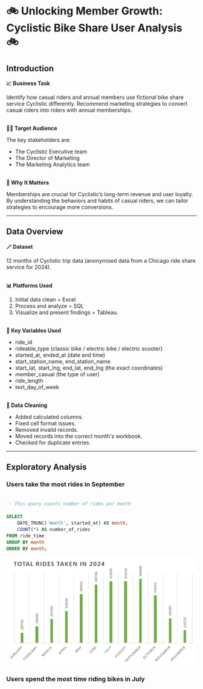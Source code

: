 # 🚲 Unlocking Member Growth: Cyclistic Bike Share User Analysis 🚲

## Introduction
**📈 Business Task**

Identify how casual riders and annual members use fictional bike share service Cyclistic differently. Recommend marketing strategies to convert casual riders into riders with annual memberships.
<br><br>

**👩‍💼 Target Audience**

The key stakeholders are:
- The Cyclistic Executive team
- The Director of Marketing
- The Marketing Analytics team
<br><br>

**🚀 Why It Matters**

Memberships are crucial for Cyclistic’s long-term revenue and user loyalty. By understanding the behaviors and habits of casual riders, we can tailor strategies to encourage more conversions.

---

## Data Overview
**🪄 Dataset**

12 months of Cyclistic trip data (anonymised data from a Chicago ride share service for 2024).
<br><br>

**📊 Platforms Used**

1. Initial data clean = Excel
2. Process and analyze = SQL
3. Visualize and present findings = Tableau. 
<br><br>

**🔎 Key Variables Used**

- ride_id
- rideable_type (classic bike / electric bike / electric scooter)
- started_at, ended_at (date and time)
- start_station_name, end_station_name
- start_lat, start_lng, end_lat, end_lng (the exact coordinates)
- member_casual (the type of user)
- ride_length
- text_day_of_week
<br><br>

**🧼 Data Cleaning**

- Added calculated columns. 
- Fixed cell format issues. 
- Removed invalid records. 
- Moved records into the correct month's workbook. 
- Checked for duplicate entries. 

---

## Exploratory Analysis

### Users take the most rides in September

```sql 

-- This query counts number of rides per month

SELECT 
	DATE_TRUNC('month', started_at) AS month,
	COUNT(*) AS number_of_rides
FROM ride_time
GROUP BY month
ORDER BY month; 

```


![Total Rides Taken Per Month](images/total-rides-taken-per-month.png)


### Users spend the most time riding bikes in July

